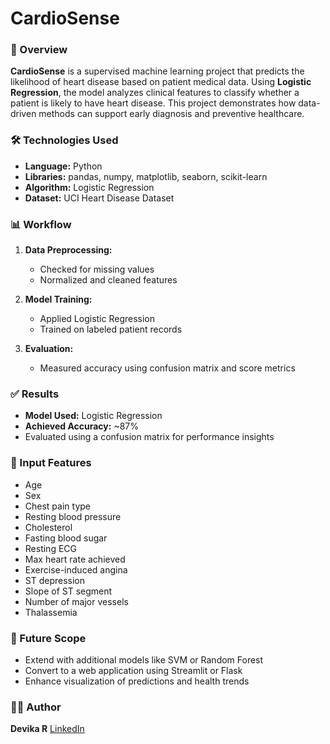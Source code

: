 # CardioSense

### 📌 Overview

**CardioSense** is a supervised machine learning project that predicts the likelihood of heart disease based on patient medical data. Using **Logistic Regression**, the model analyzes clinical features to classify whether a patient is likely to have heart disease. This project demonstrates how data-driven methods can support early diagnosis and preventive healthcare.


### 🛠️ Technologies Used

* **Language:** Python
* **Libraries:** pandas, numpy, matplotlib, seaborn, scikit-learn
* **Algorithm:** Logistic Regression
* **Dataset:** UCI Heart Disease Dataset


### 📊 Workflow

1. **Data Preprocessing:**

   * Checked for missing values
   * Normalized and cleaned features

2. **Model Training:**

   * Applied Logistic Regression
   * Trained on labeled patient records

3. **Evaluation:**

   * Measured accuracy using confusion matrix and score metrics


### ✅ Results

* **Model Used:** Logistic Regression
* **Achieved Accuracy:** \~87%
* Evaluated using a confusion matrix for performance insights


### 🧠 Input Features

* Age
* Sex
* Chest pain type
* Resting blood pressure
* Cholesterol
* Fasting blood sugar
* Resting ECG
* Max heart rate achieved
* Exercise-induced angina
* ST depression
* Slope of ST segment
* Number of major vessels
* Thalassemia


### 🚀 Future Scope

* Extend with additional models like SVM or Random Forest
* Convert to a web application using Streamlit or Flask
* Enhance visualization of predictions and health trends


### 🙋‍♀️ Author

**Devika R**
[LinkedIn](https://www.linkedin.com/in/devika-rajangam/) 
